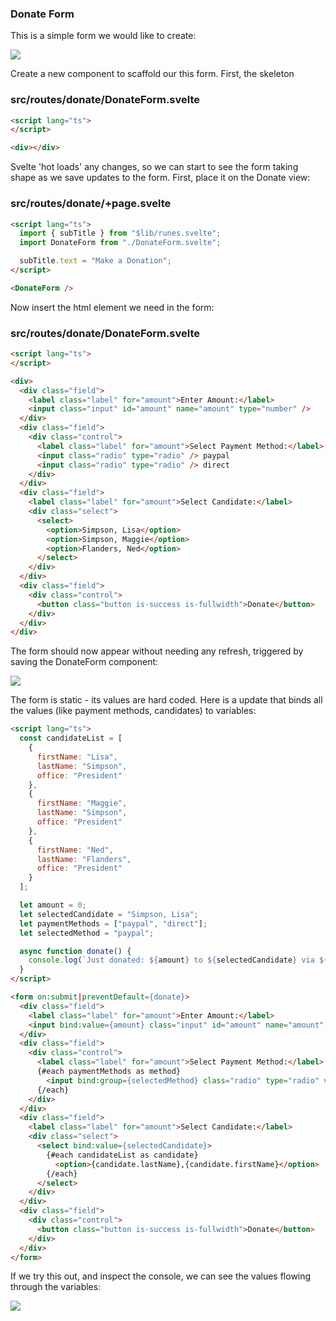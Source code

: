 ### Donate Form

This is a simple form we would like to create:

![](img/48.png)

Create a new component to scaffold our this form. First, the skeleton



### src/routes/donate/DonateForm.svelte

~~~html
<script lang="ts">
</script>

<div></div>
~~~

Svelte 'hot loads' any changes, so we can start to see the form taking shape as we save updates to the form. First, place it on the Donate view:

### src/routes/donate/+page.svelte

~~~html
<script lang="ts">
  import { subTitle } from "$lib/runes.svelte";
  import DonateForm from "./DonateForm.svelte";

  subTitle.text = "Make a Donation";
</script>

<DonateForm />
~~~

Now insert the html element we need in the form:

### src/routes/donate/DonateForm.svelte

~~~html
<script lang="ts">
</script>

<div>
  <div class="field">
    <label class="label" for="amount">Enter Amount:</label>
    <input class="input" id="amount" name="amount" type="number" />
  </div>
  <div class="field">
    <div class="control">
      <label class="label" for="amount">Select Payment Method:</label>
      <input class="radio" type="radio" /> paypal
      <input class="radio" type="radio" /> direct
    </div>
  </div>
  <div class="field">
    <label class="label" for="amount">Select Candidate:</label>
    <div class="select">
      <select>
        <option>Simpson, Lisa</option>
        <option>Simpson, Maggie</option>
        <option>Flanders, Ned</option>
      </select>
    </div>
  </div>
  <div class="field">
    <div class="control">
      <button class="button is-success is-fullwidth">Donate</button>
    </div>
  </div>
</div>
~~~

The form should now appear without needing any refresh, triggered by saving the DonateForm component:

![](img/49.png)

The form is static - its values are hard coded. Here is a update that binds all the values (like payment methods, candidates) to variables:

~~~html
<script lang="ts">
  const candidateList = [
    {
      firstName: "Lisa",
      lastName: "Simpson",
      office: "President"
    },
    {
      firstName: "Maggie",
      lastName: "Simpson",
      office: "President"
    },
    {
      firstName: "Ned",
      lastName: "Flanders",
      office: "President"
    }
  ];

  let amount = 0;
  let selectedCandidate = "Simpson, Lisa";
  let paymentMethods = ["paypal", "direct"];
  let selectedMethod = "paypal";

  async function donate() {
    console.log(`Just donated: ${amount} to ${selectedCandidate} via ${selectedMethod} payment`);
  }
</script>

<form on:submit|preventDefault={donate}>
  <div class="field">
    <label class="label" for="amount">Enter Amount:</label>
    <input bind:value={amount} class="input" id="amount" name="amount" type="number" />
  </div>
  <div class="field">
    <div class="control">
      <label class="label" for="amount">Select Payment Method:</label>
      {#each paymentMethods as method}
        <input bind:group={selectedMethod} class="radio" type="radio" value={method} /> {method}
      {/each}
    </div>
  </div>
  <div class="field">
    <label class="label" for="amount">Select Candidate:</label>
    <div class="select">
      <select bind:value={selectedCandidate}>
        {#each candidateList as candidate}
          <option>{candidate.lastName},{candidate.firstName}</option>
        {/each}
      </select>
    </div>
  </div>
  <div class="field">
    <div class="control">
      <button class="button is-success is-fullwidth">Donate</button>
    </div>
  </div>
</form>
~~~

If we try this out, and inspect the console, we can see the values flowing through the variables:

![](img/50.png)
